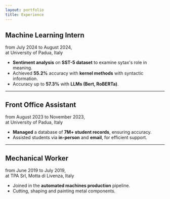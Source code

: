 ```yaml
--- 
layout: portfolio
title: Experience 
---
```


## Machine Learning Intern
from July 2024 to August 2024,  
at University of Padua, Italy  

- **Sentiment analysis** on **SST-5 dataset** to examine sytax's role in meaning.
- Achieved **55.2%** accuracy with **kernel methods** with syntactic information. 
- Accuracy up to **57.3%** with **LLMs (Bert, RoBERTa)**.

---

## Front Office Assistant
from August 2023 to November 2023,  
at University of Padua, Italy

- **Managed** a database of **7M+ student records**, ensuring accuracy.
- Assisted students via **in-person** and **email**, for efficient support.

---

## Mechanical Worker
from June 2019 to July 2019,  
at TPA Srl, Motta di Livenza, Italy  

- Joined in the **automated machines production** pipeline.
- Cutting, shaping and painting metal components.
